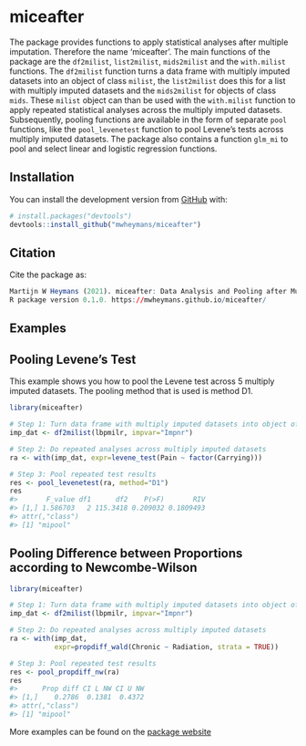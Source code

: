 
<!-- README.md is generated from README.Rmd. Please edit that file -->

# miceafter

The package provides functions to apply statistical analyses after
multiple imputation. Therefore the name ‘miceafter’. The main functions
of the package are the `df2milist`, `list2milist`, `mids2milist` and the
`with.milist` functions. The `df2milist` function turns a data frame
with multiply imputed datasets into an object of class `milist`, the
`list2milist` does this for a list with multiply imputed datasets and
the `mids2milist` for objects of class `mids`. These `milist` object can
than be used with the `with.milist` function to apply repeated
statistical analyses across the multiply imputed datasets. Subsequently,
pooling functions are available in the form of separate `pool`
functions, like the `pool_levenetest` function to pool Levene’s tests
across multiply imputed datasets. The package also contains a function
`glm_mi` to pool and select linear and logistic regression functions.

## Installation

You can install the development version from
[GitHub](https://github.com/) with:

``` r
# install.packages("devtools")
devtools::install_github("mwheymans/miceafter")
```

## Citation

Cite the package as:

``` r
Martijn W Heymans (2021). miceafter: Data Analysis and Pooling after Multiple Imputation. 
R package version 0.1.0. https://mwheymans.github.io/miceafter/
```

## Examples

## Pooling Levene’s Test

This example shows you how to pool the Levene test across 5 multiply
imputed datasets. The pooling method that is used is method D1.

``` r
library(miceafter)

# Step 1: Turn data frame with multiply imputed datasets into object of 'milist'
imp_dat <- df2milist(lbpmilr, impvar="Impnr")

# Step 2: Do repeated analyses across multiply imputed datasets
ra <- with(imp_dat, expr=levene_test(Pain ~ factor(Carrying)))

# Step 3: Pool repeated test results
res <- pool_levenetest(ra, method="D1")
res
#>       F_value df1      df2    P(>F)       RIV
#> [1,] 1.586703   2 115.3418 0.209032 0.1809493
#> attr(,"class")
#> [1] "mipool"
```

## Pooling Difference between Proportions according to Newcombe-Wilson

``` r
library(miceafter)

# Step 1: Turn data frame with multiply imputed datasets into object of 'milist'
imp_dat <- df2milist(lbpmilr, impvar="Impnr")

# Step 2: Do repeated analyses across multiply imputed datasets
ra <- with(imp_dat, 
           expr=propdiff_wald(Chronic ~ Radiation, strata = TRUE))

# Step 3: Pool repeated test results
res <- pool_propdiff_nw(ra)
res
#>      Prop diff CI L NW CI U NW
#> [1,]    0.2786  0.1381  0.4372
#> attr(,"class")
#> [1] "mipool"
```

More examples can be found on the [package
website](https://mwheymans.github.io/miceafter/)

